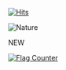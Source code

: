 <a href="https://hits.sh/github.com/valkyrei/"><img alt="Hits" src="https://hits.sh/github.com/valkyrei.svg?style=plastic&label=views&color=555555&logo=4chan"/></a>

<img src="https://media1.tenor.com/m/VR0K7_RCFCkAAAAC/jujutsu-kaisen-jujutsukaisen.gif" alt="Nature" />

NEW

<a href="https://info.flagcounter.com/b6ya"><img src="https://s01.flagcounter.com/count/b6ya/bg_4F525E/txt_FAFAFA/border_FFFFFF/columns_2/maxflags_6/viewers_profile+visits/labels_0/pageviews_1/flags_0/percent_0/" alt="Flag Counter" border="0"></a>

<!--
**valkyrei1/valkyrei1** is a ✨ _special_ ✨ repository because its `README.md` (this file) appears on your GitHub profile.

Here are some ideas to get you started:

- 🔭 I’m currently working on ...
- 🌱 I’m currently learning ...
- 👯 I’m looking to collaborate on ...
- 🤔 I’m looking for help with ...
- 💬 Ask me about ...
- 📫 How to reach me: ...
- 😄 Pronouns: ...
- ⚡ Fun fact: ...
-->
